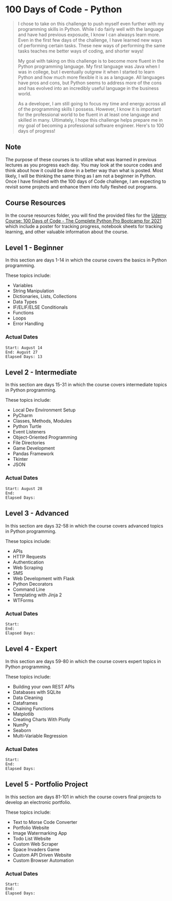 # 100 Days of Code - Python

> I chose to take on this challenge to push myself even further with my programming skills in Python. While I do fairly well with the language and have had previous exposude, I know I can alwasys learn more. Even in the first few days of the challenge, I have learned new ways of performing certain tasks. These new ways of performing the same tasks teaches me better ways of coding, and shorter ways!
>
> My goal with taking on this challenge is to become more fluent in the Python programming language. My first language was Java when I was in college, but I eventually outgrew it when I started to learn Python and how much more flexible it is as a language. All languages have pros and cons, but Python seems to address more of the cons and has evolved into an incredibly useful language in the business world.
>
> As a developer, I am still going to focus my time and energy across all of the programming skills I possess. However, I know it is important for the professional world to be fluent in at least one language and skilled in many. Ultimately, I hope this challenge helps prepare me in my goal of becoming a professional software engineer. Here's to 100 days of progress!

## Note

The purpose of these courses is to utilize what was learned in previous lectures as you progress each day. You may look at the source codes and think about how it could be done in a better way than what is posted. Most likely, I will be thinking the same thing as I am not a beginner in Python. Once I have finished with the 100 days of Code challenge, I am expecting to revisit some projects and enhance them into fully fleshed out programs.

## Course Resources

In the course resources folder, you will find the provided files for the [Udemy Course: 100 Days of Code - The Complete Python Pro Bootcamp for 2021](https://www.udemy.com/course/100-days-of-code/learn) which include a poster for tracking progress, notebook sheets for tracking learning, and other valuable information about the course.

## Level 1 - Beginner

In this section are days 1-14 in which the course covers the basics in Python programming.

These topics include:

- Variables
- String Manipulation
- Dictionaries, Lists, Collections
- Data Types
- IF/ELIF/ELSE Conditionals
- Functions
- Loops
- Error Handling

### Actual Dates

    Start: August 14
    End: August 27
    Elapsed Days: 13

## Level 2 - Intermediate

In this section are days 15-31 in which the course covers intermediate topics in Python programming.

These topics include:

- Local Dev Environment Setup
- PyCharm
- Classes, Methods, Modules
- Python Turtle
- Event Listeners
- Object-Oriented Programming
- File Directories
- Game Development
- Pandas Framework
- Tkinter
- JSON

### Actual Dates

    Start: August 28
    End: 
    Elapsed Days: 

## Level 3 - Advanced

In this section are days 32-58 in which the course covers advanced topics in Python programming.

These topics include:

- APIs
- HTTP Requests
- Authentication
- Web Scraping
- SMS
- Web Development with Flask
- Python Decorators
- Command Line
- Templating with Jinja 2
- WTForms

### Actual Dates

    Start: 
    End: 
    Elapsed Days: 

## Level 4 - Expert

In this section are days 59-80 in which the course covers expert topics in Python programming.

These topics include:

- Building your own REST APIs
- Databases with SQLite
- Data Cleaning
- Dataframes
- Chaining Functions
- Matplotlib
- Creating Charts With Plotly
- NumPy
- Seaborn
- Multi-Variable Regression

### Actual Dates

    Start: 
    End: 
    Elapsed Days: 

## Level 5 - Portfolio Project

In this section are days 81-101 in which the course covers final projects to develop an electronic portfolio.

These topics include:

- Text to Morse Code Converter
- Portfolio Website
- Image Watermarking App
- Todo List Website
- Custom Web Scraper
- Space Invaders Game
- Custom API Driven Website
- Custom Browser Automation

### Actual Dates

    Start: 
    End: 
    Elapsed Days: 
